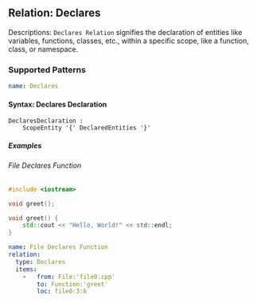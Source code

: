 ## Relation: Declares

Descriptions: `Declares Relation` signifies the declaration of entities like variables, functions, classes, etc., within a specific scope, like a function, class, or namespace.

### Supported Patterns

```yaml
name: Declares
```

#### Syntax: Declares Declaration

```text
DeclaresDeclaration :
    ScopeEntity '{' DeclaredEntities '}'
```

##### Examples

###### File Declares Function

```CPP
#include <iostream>

void greet();

void greet() {
    std::cout << "Hello, World!" << std::endl;
}
```

```yaml
name: File Declares Function
relation:
  type: Declares
  items:
    -   from: File:'file0.cpp'
        to: Function:'greet'
        loc: file0:3:6
```

